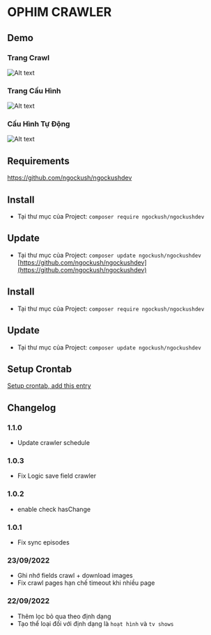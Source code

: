 # OPHIM CRAWLER

## Demo
### Trang Crawl
![Alt text](https://i.ibb.co/WPy9Hp7/CRAWLER-INDEX.png "Crawler Page")

### Trang Cấu Hình
![Alt text](https://i.ibb.co/zmDYwRd/CRAWLER-OPTION.png "Options Page")

### Cấu Hình Tự Động
![Alt text](https://i.ibb.co/5jY3s2P/CRAWLER-SCHEDULE.png "Options Page")

## Requirements
https://github.com/ngockush/ngockushdev

## Install
- Tại thư mục của Project: `composer require ngockush/ngockushdev`

## Update
- Tại thư mục của Project: `composer update ngockush/ngockushdev`
[https://github.com/ngockush/ngockushdev](https://github.com/ngockush/ngockushdev)

## Install
- Tại thư mục của Project: `composer require ngockush/ngockushdev`

## Update
- Tại thư mục của Project: `composer update ngockush/ngockushdev`

## Setup Crontab
[Setup crontab, add this entry](https://github.com/ngockush/ngockushdev#reset-view-counter)

## Changelog
### 1.1.0
- Update crawler schedule
### 1.0.3
- Fix Logic save field crawler
### 1.0.2
- enable check hasChange
### 1.0.1
- Fix sync episodes
### 23/09/2022
- Ghi nhớ fields crawl + download images
- Fix crawl pages hạn chế timeout khi nhiều page

### 22/09/2022
- Thêm lọc bỏ qua theo định dạng
- Tạo thể loại đối với định dạng là `hoạt hình` và `tv shows`

